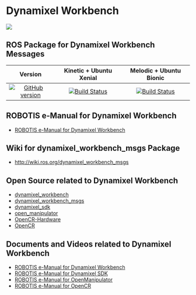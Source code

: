 # Dynamixel Workbench
![](https://github.com/ROBOTIS-GIT/emanual/blob/master/assets/images/sw/dynamixel/dynamixel_workbench/DYNAMIXEL_WORKBENCH_LOGO.png)

## ROS Package for Dynamixel Workbench Messages
|Version|Kinetic + Ubuntu Xenial|Melodic + Ubuntu Bionic|
|:---:|:---:|:---:|
|[![GitHub version](https://badge.fury.io/gh/ROBOTIS-GIT%2Fdynamixel-workbench-msgs.svg)](https://badge.fury.io/gh/ROBOTIS-GIT%2Fdynamixel-workbench-msgs)|[![Build Status](https://travis-ci.org/ROBOTIS-GIT/dynamixel-workbench-msgs.svg?branch=kinetic-devel)](https://travis-ci.org/ROBOTIS-GIT/dynamixel-workbench-msgs)|[![Build Status](https://travis-ci.org/ROBOTIS-GIT/dynamixel-workbench-msgs.svg?branch=melodic-devel)](https://travis-ci.org/ROBOTIS-GIT/dynamixel-workbench-msgs)|

## ROBOTIS e-Manual for Dynamixel Workbench
- [ROBOTIS e-Manual for Dynamixel Workbench](http://emanual.robotis.com/docs/en/software/dynamixel/dynamixel_workbench/)

## Wiki for dynamixel_workbench_msgs Package
- http://wiki.ros.org/dynamixel_workbench_msgs

## Open Source related to Dynamixel Workbench
- [dynamixel_workbench](https://github.com/ROBOTIS-GIT/dynamixel-workbench)
- [dynamixel_workbench_msgs](https://github.com/ROBOTIS-GIT/dynamixel-workbench-msgs)
- [dynamixel_sdk](https://github.com/ROBOTIS-GIT/DynamixelSDK)
- [open_manipulator](https://github.com/ROBOTIS-GIT/open_manipulator)
- [OpenCR-Hardware](https://github.com/ROBOTIS-GIT/OpenCR-Hardware)
- [OpenCR](https://github.com/ROBOTIS-GIT/OpenCR)

## Documents and Videos related to Dynamixel Workbench
- [ROBOTIS e-Manual for Dynamixel Workbench](http://emanual.robotis.com/docs/en/software/dynamixel/dynamixel_workbench/)
- [ROBOTIS e-Manual for Dynamixel SDK](http://emanual.robotis.com/docs/en/software/dynamixel/dynamixel_sdk/overview/)
- [ROBOTIS e-Manual for OpenManipulator](http://emanual.robotis.com/docs/en/platform/openmanipulator/)
- [ROBOTIS e-Manual for OpenCR](http://emanual.robotis.com/docs/en/parts/controller/opencr10/)
